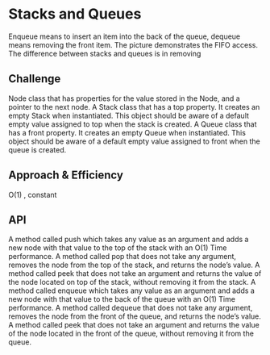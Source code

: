 # Stacks and Queues
Enqueue means to insert an item into the back of the queue, dequeue means removing the front item. 
The picture demonstrates the FIFO access. The difference between stacks and queues is in removing

## Challenge
Node class that has properties for the value stored in the Node, and a pointer to the next node.
A Stack class that has a top property. It creates an empty Stack when instantiated.
This object should be aware of a default empty value assigned to top when the stack is created.
A Queue class that has a front property. It creates an empty Queue when instantiated.
This object should be aware of a default empty value assigned to front when the queue is created.

## Approach & Efficiency
O(1) , constant 

## API
A method called push which takes any value as an argument and adds a new node with that value to the top of the stack with an O(1) Time performance.
A method called pop that does not take any argument, removes the node from the top of the stack, and returns the node’s value.
A method called peek that does not take an argument and returns the value of the node located on top of the stack, without removing it from the stack.
A method called enqueue which takes any value as an argument and adds a new node with that value to the back of the queue with an O(1) Time performance.
A method called dequeue that does not take any argument, removes the node from the front of the queue, and returns the node’s value.
A method called peek that does not take an argument and returns the value of the node located in the front of the queue, without removing it from the queue.
